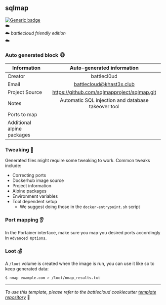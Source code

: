 ## sqlmap
[![Generic badge](https://img.shields.io/badge/source-sqlmap-green.svg)](https://github.com/sqlmapproject/sqlmap.git)  
:cloud:  
:cloud: *battlecloud friendly edition*  
:cloud:

### Auto generated block :monkey_face:


| Information                	| Auto-generated information 	|
|----------------------------	|:----------------------------:	|
| Creator                    	| battlecl0ud        	|
| Email                      	| battlecloud@khast3x.club        	|
| Project Source             	| https://github.com/sqlmapproject/sqlmap.git        	|
| Notes                      	| Automatic SQL injection and database takeover tool        	|
| Ports to map               	|         	|
| Additional alpine packages 	|         	|

### Tweaking :wrench:

Generated files might require some tweaking to work. Common tweaks include:

* Correcting ports
* Dockerhub image source
* Project information
* Alpine packages
* Environment variables
* Tool dependent setup
  - We suggest doing those in the `docker-entrypoint.sh` script

### Port mapping :ear:
In the Portainer interface, make sure you map you desired ports accordingly in `Advanced Options`.

### Loot :moneybag:
A `/loot` volume is created when the image is run, you can use it like so to keep generated data:  

```bash
$ nmap example.com > /loot/nmap_results.txt

```



-------
*To use this template, please refer to the battlecloud cookiecutter [template repository](https://github.com/battlecl0ud/cookiecutter-alpine)* :construction_worker:
